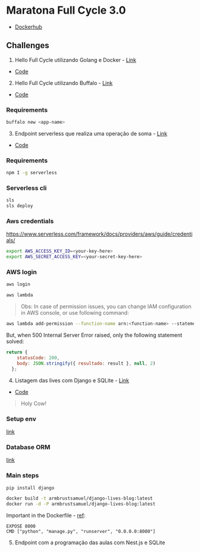 # Maratona Full Cycle 3.0
- [Dockerhub](https://hub.docker.com/u/armbrustsamuel)

## Challenges
1. Hello Full Cycle utilizando Golang e Docker - [Link](https://maratona.fullcycle.com.br/desafios/desafios-novo/)
- [Code](https://github.com/armbrustsamuel/fullcycle3.0/tree/master/desafio-1)

2. Hello Full Cycle utilizando Buffalo - [Link](https://maratona.fullcycle.com.br/desafios/hello-world-utilizando-golang-e-buffalo/)
- [Code](https://github.com/armbrustsamuel/fullcycle3.0/tree/master/desafio-2)

### Requirements
```bash
buffalo new <app-name>
```

3. Endpoint serverless que realiza uma operação de soma - [Link](https://maratona.fullcycle.com.br/desafios/endpoint-serverless-que-realiza-uma-operacao-de-so/)
- [Code](https://github.com/armbrustsamuel/fullcycle3.0/tree/master/desafio-3)

### Requirements

```bash
npm I -g serverless
```

### Serverless cli
```bash
sls
sls deploy
```

### Aws credentials
https://www.serverless.com/framework/docs/providers/aws/guide/credentials/

```bash
export AWS_ACCESS_KEY_ID=<your-key-here>
export AWS_SECRET_ACCESS_KEY=<your-secret-key-here>
```
### AWS login
```bash
aws login

aws lambda
```

> Obs: In case of permission issues, you can change IAM configuration in AWS console, or use following command:

```bash
aws lambda add-permission --function-name arn:<function-name> --statement-id lambda-invoke-function --action lambda:InvokeFunction --principal <from-function-properties> --source-arn arn:<source-function>
```

But, when 500 Internal Server Error raised, only the following statement solved:
```javascript
return {
    statusCode: 200,
    body: JSON.stringify({ resultado: result }, null, 2)
  };
```

4. Listagem das lives com Django e SQLite - [Link](https://maratona.fullcycle.com.br/desafios/listagem-das-lives-com-django-e-sqlite/)
- [Code](https://github.com/armbrustsamuel/fullcycle3.0/tree/master/desafio-4/myproject)

> Holy Cow!

### Setup env
[link](https://stackoverflow.com/questions/42611593/how-to-solve-syntaxerror-on-autogenerated-manage-py)

### Database ORM
[link](https://tutorial.djangogirls.org/pt/django_orm/)

### Main steps
```bash
pip install django

docker build -t armbrustsamuel/django-lives-blog:latest 
docker run -d -P armbrustsamuel/django-lives-blog:latest
```

Important in the Dockerfile - [ref](https://stackoverflow.com/questions/41709929/unable-to-connect-to-server-when-running-docker-django-container):
```
EXPOSE 8000
CMD ["python", "manage.py", "runserver", "0.0.0.0:8000"]  
```


5. Endpoint com a programação das aulas com Nest.js e SQLite

